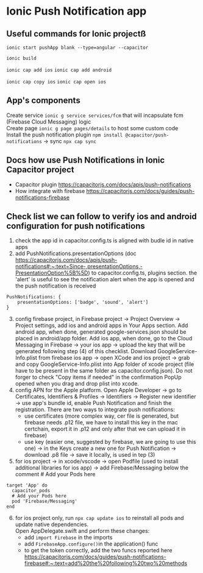 # Ionic Push Notification app

## Useful commands for Ionic projectß
`ionic start pushApp blank --type=angular --capacitor`

`ionic build`

`ionic cap add ios`
`ionic cap add android`

`ionic cap copy ios`
`ionic cap open ios`

## App's components
Create service `ionic g service services/fcm` that will incapsulate fcm (Firebase Cloud Messaging) logic  
Create page `ionic g page pages/details` to host some custom code  
Install the push notification plugin `npm install @capacitor/push-notifications` -> sync `npx cap sync`

## Docs how use Push Notifications in Ionic Capacitor project
- Capacitor plugin https://capacitorjs.com/docs/apis/push-notifications
- How integrate with firebase https://capacitorjs.com/docs/guides/push-notifications-firebase

## Check list we can follow to verify ios and android configuration for push notifications 
1. check the app id in capacitor.config.ts is aligned with budle id in native apps
2. add PushNotifications.presentationOptions (doc https://capacitorjs.com/docs/apis/push-notifications#:~:text=Since-,presentationOptions,-PresentationOption%5B%5D) to capacitor.config.ts, plugins section.
the 'alert' is useful to see the notification alert when the app is opened and the push notification is received
```
PushNotifications: {
    presentationOptions: ['badge', 'sound', 'alert']
}
```
3. config firebase project, in Firebase project -> Project Overview -> Project settings, add ios and 
android apps in Your Apps section.
Add android app, when done, generated google-services.json should be placed in android/app folder.
Add ios app, when done, go to the Cloud Messaging in Firebase -> your ios app -> upload the key that
will be generated following step (4) of this checklist.
Download GoogleService-Info.plist from firebase ios app -> open XCode and ios project 
-> grab and copy GoogleService-Info.plist into App folder of xcode project (file have to be present in 
the same folder as capacitor.config.json). Do not forger to check "Copy items if needed" in the 
confirmation PopUp opened when you drag and drop plist into xcode.
4. config APN for the Apple platform. Open Apple Developer -> go to Certificates, Identifiers & Profiles 
-> Identifiers -> Register new identifier -> use app's bundle id, enable Push Notification and finish the 
registration. There are two ways to integrate push notifications: 
    - use certificates (more complex way, cer file is generated, but firebase needs .p12 file, 
    we have to install this key in the mac certchain, export it in .p12 and only after that we can
    upload it in firebase)
    - use key (easier one, suggested by firebase, we are going to use this one) -> in the Keys 
    create a new one for Push Notification -> download .p8 file -> save it locally, is used in tep (3)
5. for ios project -> in xcode/vscode -> open Podfile (used to install additional libraries for
ios app) -> add Firebase/Messaging below the comment # Add your Pods here
```
target 'App' do
  capacitor_pods
  # Add your Pods here
  pod 'Firebase/Messaging'
end
```

6. for ios project only, run `npx cap update ios` to reinstall all pods and update native dependencies.  
Open AppDelegate.swift and perform these changes:
    - add `import Firebase` in the imports
    - add `FirebaseApp.configure()`in the application() func
    - to get the token correctly, add the two funcs reported here https://capacitorjs.com/docs/guides/push-notifications-firebase#:~:text=add%20the%20following%20two%20methods

